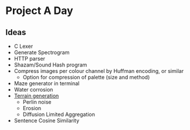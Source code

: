 # Project A Day
## Ideas
- C Lexer
- Generate Spectrogram
- HTTP parser
- Shazam/Sound Hash program
- Compress images per colour channel by Huffman encoding, or similar
    - Option for compression of palette (size and method)
- Maze generator in terminal
- Water corrosion
- [Terrain generation](https://youtu.be/gsJHzBTPG0Y)
    - Perlin noise
    - Erosion
    - Diffusion Limited Aggregation
- Sentence Cosine Similarity
